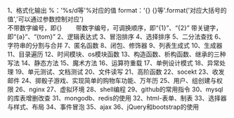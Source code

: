 1、格式化输出
%：'%s/d等'%对应的值
format：'{} {}等'.format('对应大括号的值','可以通过参数控制对应')    
    不带数字编号，即{}
　　带数字编号，可调换顺序，即“{1}”、“{2}”
    带关键字，即“{a}”、“{tom}”
2、逻辑表达式
3、冒泡排序
4、选择排序
5、二分法查找
6、字符串的分割与合并
7、匿名函数
8、闭包、修饰器
9、列表生成式
10、生成器
11、目录遍历
12、时间模块、os模块函数
13、构造函数、析构函数、继承的三种写法
14、静态方法
15、魔术方法
16、运算符重载
17、单例设计模式
18、异常处理
19、单元测试、文档测试
20、文件读写
21、高阶函数
22、socekt
23、收发邮件
24、掷骰子游戏、实现简单的购物车功能、万年历
25、用户、组创建与权限
26、nginx
27、虚拟环境
28、shell编程
29、github的常用指令
30、mysql的库表增删改查
31、mongodb、redis的使用
32、html-表单、制表
33、选择器与样式、布局
34、事件冒泡
35、ajax
36、jQuery和bootstrap的使用

